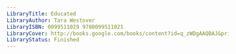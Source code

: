 ```yaml
---
LibraryTitle: Educated
LibraryAuthor: Tara Westover
LibraryISBN: 0099511029 9780099511021
LibraryCover: http://books.google.com/books/content?id=q_zWDgAAQBAJ&printsec=frontcover&img=1&zoom=1&source=gbs_api
LibraryStatus: Finished
---
```

